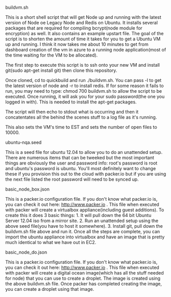 buildvm.sh

This is a short shell script that will get Node up and running with the latest version of Node oe Legacy Node and Redis on Ubuntu.  It installs several packages that are required for compiling bcrypt(node module for encryption) as well.  It also contains an example upstart file.  The goal of the script is to shorten the amount of time it takes for you to get a Ubuntu VM up and running.  I think it now takes me about 10 minutes to get from dashboard creation of the vm in azure to a running node application(most of the time waiting for the VM to be allocated). 

The first step to execute this script is to ssh onto your new VM and install git(sudo apt-get install git) then clone this repository. 

Once cloned, cd to quickbuild and run ./buildvm.sh.  You can pass -l to get the latest version of node and -r to install redis.  If for some reason it fails to run, you may need to type: chmod 700 buildvm.sh  to allow the script to be executed.  Once running, it will ask you for your sudo password(the one you logged in with).  This is needed to install the apt-get packages.

The script will then echo to stdout what is occurring and then it concatentates all the behind the scenes stuff to a log file as it's running.  

This also sets the VM's time to EST and sets the number of open files to 10000.  

ubuntu-nqa.seed

This is a seed file for ubuntu 12.04 to allow you to do an unattended setup.  There are numerous items that can be tweeked but the most important things are obviously the user and password info:  root's password is root and ubuntu's password is ubuntu.  You'll most definitely want to change these if you provision this out to the cloud with packer.io but if you are using the next file listed the root password will need to be synced up.

basic_node_box.json

This is a packer.io configuration file.  If you don't know what packer.io is, you can check it out here: http://www.packer.io .  This file when executed with packer will create a virtualbox appliance(including guest additions).  To create this it does 3 basic things: 1. It will pull down the 64 bit Ubuntu Server 12.04 iso from a mirror site.  2. Run an unattended setup using the above seed file(you have to host it somewhere). 3. Install git, pull down the buildvm.sh file above and run it.  Once all the steps are complete, you can import the ubuntu appliance into virtualbox and have an image that is pretty much identical to what we have out in EC2. 

basic_node_do.json

This is a packer.io configuration file.  If you don't know what packer.io is, you can check it out here: http://www.packer.io .  This file when executed with packer will create a digital ocean image(which has all the stuff needed for node) that you can use to create a droplet.  The image is created using the above buildvm.sh file.  Once packer has completed creating the image, you can create a droplet using that image.

